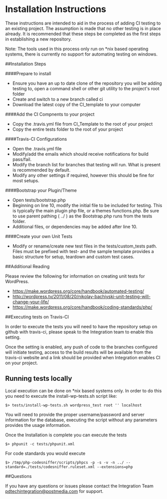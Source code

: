 # Installation Instructions

These instructions are intended to aid in the process of adding CI testing to an existing project.  The assumption is made that no other testing is in place already. It is recommended that these steps be completed as the first steps in establishing a new repository.

Note: The tools used in this process only run on *nix based operating systems, there is currently no support for automating testing on windows.


##Installation Steps

####Prepare to install

* Ensure you have an up to date clone of the repository you will be adding testing to, open a command shell or other git utility to the project's root folder
* Create and switch to a new branch called ci
* Download the latest copy of the CI_template to your computer

####Add the CI Compnents to your project

* Copy the .travis.yml file from CI_Template to the root of your project
* Copy the entire tests folder to the root of your project

####Travis-CI Configurations

* Open the .travis.yml file 
* Modify/add the emails which should receive notifications for build pass/fail.
* Modify the branch list for branches that testing will run.  What is present is recommended by default.
* Modify any other settings if required, however this should be fine for most setups.

####Bootstrap your Plugin/Theme

* Open tests/bootstrap.php
* Beginning on line 10, modify the initial file to be included for testing.  This is typically the main plugin php file, or a themes functions.php.  Be sure to use parent pathing ( ../ ) as the Bootstrap.php runs from the tests folder.
* Additional files, or dependencies may be added after line 10.

####Create your own Unit Tests

* Modify or rename/create new test files in the tests/custom_tests path.  Files must be prefixed with test- and the sample template provides a basic structure for setup, teardown and custom test cases.

##Additional Reading

Please review the following for information on creating unit tests for WordPress.

* https://make.wordpress.org/core/handbook/automated-testing/
* http://wordpress.tv/2011/08/20/nikolay-bachiyski-unit-testing-will-change-your-life/
* https://make.wordpress.org/core/handbook/coding-standards/php/

##Executing tests on Travis-CI

In order to execute the tests you will need to have the repository setup on github with travis-ci, please speak to the Integration team to enable this setting.

Once the setting is enabled, any push of code to the branches configured will initiate testing, access to the build results will be available from the travis-ci website and a link should be provided when Integration enables CI on your project.

## Running tests locally

Local execution can be done on *nix based systems only.  In order to do this you need to execute the install-wp-tests.sh script like:

	$> tests/install-wp-tests.sh wordpress_test root '' localhost

You will need to provide the proper username/password and server information for the database, executing the script without any parameters provides the usage information.

Once the Installation is complete you can execute the tests

	$> phpunit -c tests/phpunit.xml

For code standards you would execute

	$> /tmp/php-codesniffer/scripts/phpcs -p -s -v -n ../ --standard=./tests/codesniffer.ruleset.xml --extensions=php

##Questions

If you have any questions or issues please contact the Integration Team <pdtechintegration@postmedia.com> for support.
